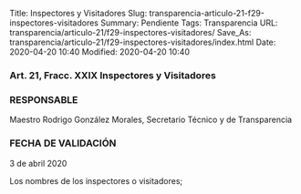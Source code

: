 Title: Inspectores y Visitadores
Slug: transparencia-articulo-21-f29-inspectores-visitadores
Summary: Pendiente
Tags: Transparencia
URL: transparencia/articulo-21/f29-inspectores-visitadores/
Save_As: transparencia/articulo-21/f29-inspectores-visitadores/index.html
Date: 2020-04-20 10:40
Modified: 2020-04-20 10:40


### Art. 21, Fracc. XXIX Inspectores y Visitadores

### RESPONSABLE

Maestro Rodrigo González Morales, Secretario Técnico y de Transparencia

### FECHA DE VALIDACIÓN

3 de abril 2020

Los nombres de los inspectores o visitadores;
